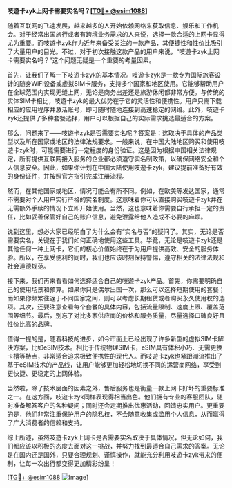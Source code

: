 **吱遊卡zyk上网卡需要实名吗？[[TG💪+ @esim1088](https://t.me/s/esim1088)]**

随着互联网的飞速发展，越来越多的人开始依赖网络来获取信息、娱乐和工作机会。对于经常出国旅行或者有跨境业务需求的人来说，选择一款合适的上网卡显得尤为重要。而吱遊卡zyk作为近年来备受关注的一款产品，其便捷性和性价比吸引了大量用户的目光。不过，对于初次接触这款产品的用户来说，“吱遊卡zyk上网卡需要实名吗？”这个问题无疑是一个重要的考量因素。

首先，让我们了解一下吱遊卡zyk的基本情况。吱遊卡zyk是一款专为国际旅客设计的随身WiFi设备或虚拟SIM卡服务，支持多个国家和地区使用。它能够帮助用户在全球范围内实现无缝上网，无论是商务出差还是旅游休闲都非常方便。与传统的实体SIM卡相比，吱遊卡zyk的最大优势在于它的灵活性和便携性。用户只需下载相应的应用程序并激活账号，即可随时随地连接到高速稳定的网络。此外，吱遊卡zyk还提供了多种套餐选择，用户可以根据自己的实际需求挑选最适合的方案。

那么，问题来了——吱遊卡zyk是否需要实名呢？答案是：这取决于具体的产品类型以及所在国家或地区的法律法规要求。一般来说，在中国大陆地区购买和使用吱遊卡zyk时，可能需要进行一定程度的身份验证。这是因为根据中国相关法律规定，所有提供互联网接入服务的企业都必须遵守实名制政策，以确保网络安全和个人信息安全。因此，如果你计划在中国大陆使用吱遊卡zyk，建议提前准备好有效的身份证件，并按照官方指引完成注册流程。

然而，在其他国家或地区，情况可能会有所不同。例如，在欧美等发达国家，通常不需要对个人用户实行严格的实名制度。这意味着你可以直接购买吱遊卡zyk并在无需额外手续的情况下立即开始使用。当然，这也意味着你需要自行承担一定的责任，比如妥善保管好自己的账户信息，避免泄露给他人造成不必要的麻烦。

说到这里，想必大家已经明白了为什么会有“实名与否”的疑问了。其实，无论是否需要实名，关键在于我们如何正确地使用这些工具。毕竟，无论是吱遊卡zyk还是其他任何一种上网卡，它们的核心价值始终在于为用户提供高效、安全的服务体验。所以，在享受便利的同时，我们也应该时刻保持警惕，遵守相关的法律法规和社会道德规范。

接下来，我们再来看看如何选择适合自己的吱遊卡zyk产品。首先，你需要明确自己的使用场景和预算。如果你只是偶尔出国一次，那么可以选择短期使用的套餐；而如果你频繁往返于不同国家之间，则可以考虑长期租赁或者购买永久使用权的选项。其次，还要注意查看每个套餐的具体内容，包括流量限制、速度上限、覆盖范围等细节。最后，别忘了对比多家供应商的价格和服务质量，尽量选择口碑良好且性价比高的品牌。

值得一提的是，随着科技的进步，如今市面上已经出现了许多新型的虚拟SIM卡解决方案，比如eSIM技术。相比于传统物理SIM卡，eSIM具有体积小巧、无需更换卡槽等特点，非常适合追求极致便携性的现代人。而吱遊卡zyk也紧跟潮流推出了基于eSIM技术的产品线，让用户能够更加轻松地切换不同的运营商网络，享受到更快捷、更稳定的上网体验。

当然啦，除了技术层面的因素之外，售后服务也是衡量一款上网卡好坏的重要标准之一。在这方面，吱遊卡zyk同样表现得相当出色。他们拥有专业的客服团队，随时准备解答客户的各种疑问；同时还会定期推出优惠活动，回馈忠实用户。更重要的是，他们非常注重保护用户的隐私权，不会随意收集或滥用个人信息，从而赢得了广大消费者的信赖和支持。

综上所述，虽然吱遊卡zyk上网卡是否需要实名取决于具体情况，但无论如何，我们都应该以积极的态度去面对这一挑战，并努力找到最适合自己需求的答案。无论是在国内还是国外，只要合理规划、谨慎操作，就能充分利用吱遊卡zyk带来的便利，让每一次出行都变得更加精彩纷呈！

[[TG💪+ @esim1088](https://t.me/s/esim1088) ![Image](https://i.postimg.cc/4NQfJmqS/Snipaste-2025-05-13-00-14-12.png)]